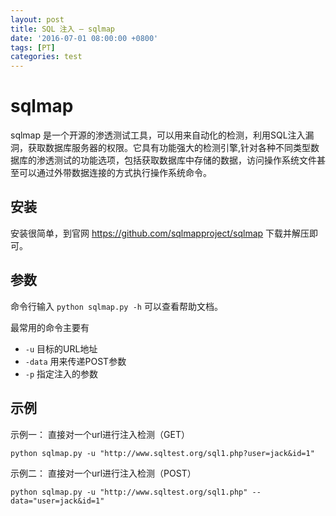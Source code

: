 ```yaml
---
layout: post
title: SQL 注入 — sqlmap
date: '2016-07-01 08:00:00 +0800'
tags: [PT]
categories: test
---
```


# sqlmap

sqlmap 是一个开源的渗透测试工具，可以用来自动化的检测，利用SQL注入漏洞，获取数据库服务器的权限。它具有功能强大的检测引擎,针对各种不同类型数据库的渗透测试的功能选项，包括获取数据库中存储的数据，访问操作系统文件甚至可以通过外带数据连接的方式执行操作系统命令。

## 安装

安装很简单，到官网 <https://github.com/sqlmapproject/sqlmap> 下载并解压即可。

## 参数

命令行输入 `python sqlmap.py -h` 可以查看帮助文档。

最常用的命令主要有

- `-u` 目标的URL地址
- `-data` 用来传递POST参数
- `-p` 指定注入的参数

## 示例

示例一： 直接对一个url进行注入检测（GET）

```
python sqlmap.py -u "http://www.sqltest.org/sql1.php?user=jack&id=1"
```

示例二： 直接对一个url进行注入检测（POST）

```
python sqlmap.py -u "http://www.sqltest.org/sql1.php" --data="user=jack&id=1"
```
